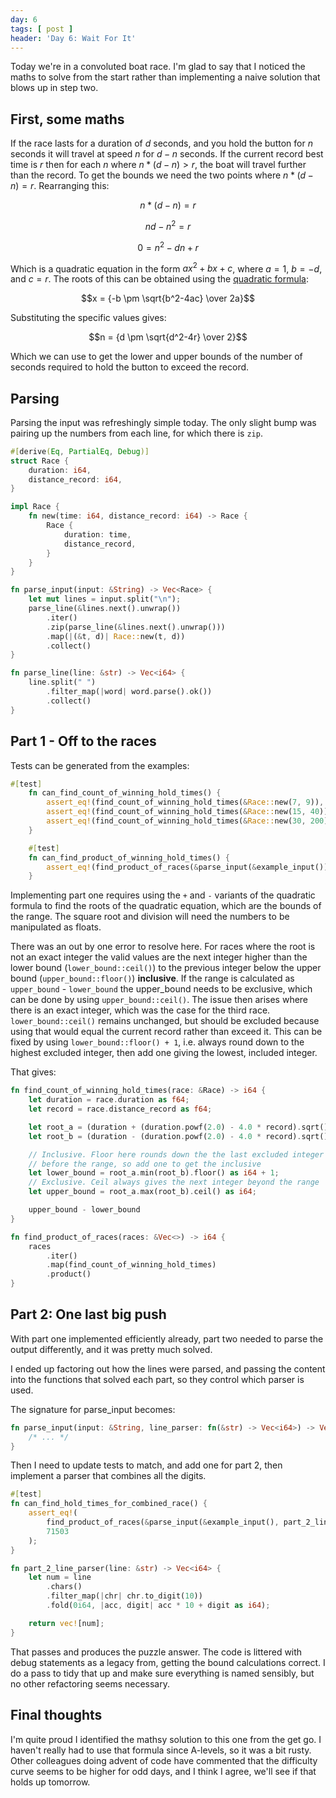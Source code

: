 ```yaml
---
day: 6
tags: [ post ]
header: 'Day 6: Wait For It'
---
```


Today we're in a convoluted boat race. I'm glad to say that I noticed the maths to solve from the start rather than
implementing a naive solution that blows up in step two.

## First, some maths

If the race lasts for a duration of $d$ seconds, and you hold the button for $n$ seconds it will travel at speed $n$
for $d - n$ seconds. If the current record best time is $r$ then for each $n$ where $n * (d - n) > r$, the boat will 
travel further than the record. To get the bounds we need the two points where $n * (d - n) = r$. Rearranging this:

$$n * (d - n) = r$$

$$nd - n^2 = r$$

$$0 = n^2 - dn + r$$

Which is a quadratic equation in the form $ax^2 + bx + c$, where $a = 1$, $b = -d$, and $c = r$. The roots of
this can be obtained using the [quadratic formula](https://en.wikipedia.org/wiki/Quadratic_formula):

$$x = {-b \pm \sqrt{b^2-4ac} \over 2a}$$

Substituting the specific values gives:

$$n = {d \pm \sqrt{d^2-4r} \over 2}$$

Which we can use to get the lower and upper bounds of the number of seconds required to hold the button to exceed
the record.

## Parsing

Parsing the input was refreshingly simple today. The only slight bump was pairing up the numbers from each line, for
which there is `zip`.

```rust
#[derive(Eq, PartialEq, Debug)]
struct Race {
    duration: i64,
    distance_record: i64,
}

impl Race {
    fn new(time: i64, distance_record: i64) -> Race {
        Race {
            duration: time,
            distance_record,
        }
    }
}

fn parse_input(input: &String) -> Vec<Race> {
    let mut lines = input.split("\n");
    parse_line(&lines.next().unwrap())
        .iter()
        .zip(parse_line(&lines.next().unwrap()))
        .map(|(&t, d)| Race::new(t, d))
        .collect()
}

fn parse_line(line: &str) -> Vec<i64> {
    line.split(" ")
        .filter_map(|word| word.parse().ok())
        .collect()
}
```

## Part 1 - Off to the races

Tests can be generated from the examples:

```rust
#[test]
    fn can_find_count_of_winning_hold_times() {
        assert_eq!(find_count_of_winning_hold_times(&Race::new(7, 9)), 4);
        assert_eq!(find_count_of_winning_hold_times(&Race::new(15, 40)), 8);
        assert_eq!(find_count_of_winning_hold_times(&Race::new(30, 200)), 9);
    }

    #[test]
    fn can_find_product_of_winning_hold_times() {
        assert_eq!(find_product_of_races(&parse_input(&example_input())), 288);
    }
```

Implementing part one requires using the `+` and `-` variants of the quadratic formula to find the roots of 
the quadratic equation, which are the bounds of the range. The square root and division will need the numbers to be 
manipulated as floats.

There was an out by one error to resolve here. For races where the root is not an exact integer the valid values are the
next integer higher than the lower bound (`lower_bound::ceil()`) to the previous integer below the upper
bound (`upper_bound::floor()`) __inclusive__. If the range is calculated as `upper_bound` - `lower_bound` the
upper_bound needs to be exclusive, which can be done by using `upper_bound::ceil()`. The issue then arises where there
is an exact integer, which was the case for the third race. `lower_bound::ceil()` remains unchanged, but should be
excluded because using that would equal the current record rather than exceed it. This can be fixed by
using `lower_bound::floor() + 1`, i.e. always round down to the highest excluded integer, then add one giving the
lowest, included integer.

That gives:

```rust
fn find_count_of_winning_hold_times(race: &Race) -> i64 {
    let duration = race.duration as f64;
    let record = race.distance_record as f64;

    let root_a = (duration + (duration.powf(2.0) - 4.0 * record).sqrt()) / 2.0;
    let root_b = (duration - (duration.powf(2.0) - 4.0 * record).sqrt()) / 2.0;

    // Inclusive. Floor here rounds down the the last excluded integer
    // before the range, so add one to get the inclusive
    let lower_bound = root_a.min(root_b).floor() as i64 + 1;
    // Exclusive. Ceil always gives the next integer beyond the range
    let upper_bound = root_a.max(root_b).ceil() as i64;

    upper_bound - lower_bound
}

fn find_product_of_races(races: &Vec<>) -> i64 {
    races
        .iter()
        .map(find_count_of_winning_hold_times)
        .product()
}
```

## Part 2: One last big push

With part one implemented efficiently already, part two needed to parse the output differently, and it was pretty 
much solved.

I ended up factoring out how the lines were parsed, and passing the content into the functions that solved each part, so
they control which parser is used.

The signature for parse_input becomes:

```rust
fn parse_input(input: &String, line_parser: fn(&str) -> Vec<i64>) -> Vec<Race> {
    /* ... */
}
```

Then I need to update tests to match, and add one for part 2, then implement a parser that combines all the digits.

```rust
#[test]
fn can_find_hold_times_for_combined_race() {
    assert_eq!(
        find_product_of_races(&parse_input(&example_input(), part_2_line_parser)),
        71503
    );
}

fn part_2_line_parser(line: &str) -> Vec<i64> {
    let num = line
        .chars()
        .filter_map(|chr| chr.to_digit(10))
        .fold(0i64, |acc, digit| acc * 10 + digit as i64);

    return vec![num];
}
```

That passes and produces the puzzle answer. The code is littered with debug statements as a legacy from, getting the 
bound calculations correct. I do a pass to tidy that up and make sure everything is named sensibly, but no other 
refactoring seems necessary.

## Final thoughts

I'm quite proud I identified the mathsy solution to this one from the get go. I haven't really had to use that 
formula since A-levels, so it was a bit rusty. Other colleagues doing advent of code have commented that the difficulty 
curve seems to be higher for odd days, and I think I agree, we'll see if that holds up tomorrow.
